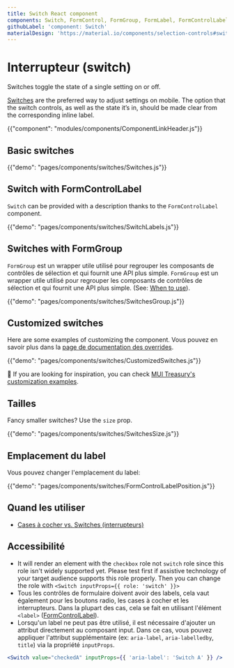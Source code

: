 ```yaml
---
title: Switch React component
components: Switch, FormControl, FormGroup, FormLabel, FormControlLabel
githubLabel: 'component: Switch'
materialDesign: 'https://material.io/components/selection-controls#switches'
---
```


# Interrupteur (switch)

<p class="description">Switches toggle the state of a single setting on or off.</p>

[Switches](https://material.io/design/components/selection-controls.html#switches) are the preferred way to adjust settings on mobile. The option that the switch controls, as well as the state it’s in, should be made clear from the corresponding inline label.

{{"component": "modules/components/ComponentLinkHeader.js"}}

## Basic switches

{{"demo": "pages/components/switches/Switches.js"}}

## Switch with FormControlLabel

`Switch` can be provided with a description thanks to the `FormControlLabel` component.

{{"demo": "pages/components/switches/SwitchLabels.js"}}

## Switches with FormGroup

`FormGroup` est un wrapper utile utilisé pour regrouper les composants de contrôles de sélection et qui fournit une API plus simple. `FormGroup` est un wrapper utile utilisé pour regrouper les composants de contrôles de sélection et qui fournit une API plus simple. (See: [When to use](#when-to-use)).

{{"demo": "pages/components/switches/SwitchesGroup.js"}}

## Customized switches

Here are some examples of customizing the component. Vous pouvez en savoir plus dans la [page de documentation des overrides](/customization/components/).

{{"demo": "pages/components/switches/CustomizedSwitches.js"}}

🎨 If you are looking for inspiration, you can check [MUI Treasury's customization examples](https://mui-treasury.com/styles/switch).

## Tailles

Fancy smaller switches? Use the `size` prop.

{{"demo": "pages/components/switches/SwitchesSize.js"}}

## Emplacement du label

Vous pouvez changer l'emplacement du label:

{{"demo": "pages/components/switches/FormControlLabelPosition.js"}}

## Quand les utiliser

- [Cases à cocher vs. Switches (interrupteurs)](https://uxplanet.org/checkbox-vs-toggle-switch-7fc6e83f10b8)

## Accessibilité

- It will render an element with the `checkbox` role not `switch` role since this role isn't widely supported yet. Please test first if assistive technology of your target audience supports this role properly. Then you can change the role with `<Switch inputProps={{ role: 'switch' }}>`
- Tous les contrôles de formulaire doivent avoir des labels, cela vaut également pour les boutons radio, les cases à cocher et les interrupteurs. Dans la plupart des cas, cela se fait en utilisant l'élément `<label>` ([FormControlLabel](/api/form-control-label/)).
- Lorsqu'un label ne peut pas être utilisé, il est nécessaire d'ajouter un attribut directement au composant input. Dans ce cas, vous pouvez appliquer l'attribut supplémentaire (ex: `aria-label`, `aria-labelledby`, `title`) via la propriété `inputProps`.

```jsx
<Switch value="checkedA" inputProps={{ 'aria-label': 'Switch A' }} />
```
